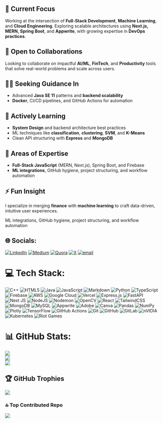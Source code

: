 
## 🚀 Current Focus  
Working at the intersection of **Full-Stack Development**, **Machine Learning**, and **Cloud Engineering**. Exploring scalable architectures using **Next.js, MERN, Spring Boot**, and **Appwrite**, with growing expertise in **DevOps practices**.

## 🤝 Open to Collaborations  
Looking to collaborate on impactful **AI/ML**, **FinTech**, and **Productivity** tools that solve real-world problems and scale across users.

## 🙋‍♂️ Seeking Guidance In  
- Advanced **Java SE 11** patterns and **backend scalability**  
- **Docker**, CI/CD pipelines, and GitHub Actions for automation  

## 🌱 Actively Learning  
- **System Design** and backend architecture best practices  
- ML techniques like **classification**, **clustering**, **SVM**, and **K-Means**  
- Clean API structuring with **Express** and **MongoDB**  

## 💬 Areas of Expertise  
- **Full-Stack JavaScript** (MERN, Next.js), Spring Boot, and Firebase  
- **ML integrations**, GitHub hygiene, project structuring, and workflow automation  

## ⚡ Fun Insight  
I specialize in merging **finance** with **machine learning** to craft data-driven, intuitive user experiences.

ML integrations, GitHub hygiene, project structuring, and workflow automation


## 🌐 Socials:
[![LinkedIn](https://img.shields.io/badge/LinkedIn-%230077B5.svg?logo=linkedin&logoColor=white)](https://linkedin.com/in/https://www.linkedin.com/in/tarang-bhargava-400687269/) [![Medium](https://img.shields.io/badge/Medium-12100E?logo=medium&logoColor=white)](https://medium.com/@https://medium.com/@tarangbhargava09) [![Quora](https://img.shields.io/badge/Quora-%23B92B27.svg?logo=Quora&logoColor=white)](https://quora.com/profile/https://www.quora.com/profile/Tarang-Bhargava-9) [![X](https://img.shields.io/badge/X-black.svg?logo=X&logoColor=white)](https://x.com/https://x.com/bhargava_tarang) [![email](https://img.shields.io/badge/Email-D14836?logo=gmail&logoColor=white)](mailto:tarangbhargava09@gmail.com) 

# 💻 Tech Stack:
![C++](https://img.shields.io/badge/c++-%2300599C.svg?style=plastic&logo=c%2B%2B&logoColor=white) ![HTML5](https://img.shields.io/badge/html5-%23E34F26.svg?style=plastic&logo=html5&logoColor=white) ![Java](https://img.shields.io/badge/java-%23ED8B00.svg?style=plastic&logo=openjdk&logoColor=white) ![JavaScript](https://img.shields.io/badge/javascript-%23323330.svg?style=plastic&logo=javascript&logoColor=%23F7DF1E) ![Markdown](https://img.shields.io/badge/markdown-%23000000.svg?style=plastic&logo=markdown&logoColor=white) ![Python](https://img.shields.io/badge/python-3670A0?style=plastic&logo=python&logoColor=ffdd54) ![TypeScript](https://img.shields.io/badge/typescript-%23007ACC.svg?style=plastic&logo=typescript&logoColor=white) ![Firebase](https://img.shields.io/badge/firebase-%23039BE5.svg?style=plastic&logo=firebase) ![AWS](https://img.shields.io/badge/AWS-%23FF9900.svg?style=plastic&logo=amazon-aws&logoColor=white) ![Google Cloud](https://img.shields.io/badge/GoogleCloud-%234285F4.svg?style=plastic&logo=google-cloud&logoColor=white) ![Vercel](https://img.shields.io/badge/vercel-%23000000.svg?style=plastic&logo=vercel&logoColor=white) ![Express.js](https://img.shields.io/badge/express.js-%23404d59.svg?style=plastic&logo=express&logoColor=%2361DAFB) ![FastAPI](https://img.shields.io/badge/FastAPI-005571?style=plastic&logo=fastapi) ![Next JS](https://img.shields.io/badge/Next-black?style=plastic&logo=next.js&logoColor=white) ![NodeJS](https://img.shields.io/badge/node.js-6DA55F?style=plastic&logo=node.js&logoColor=white) ![Nodemon](https://img.shields.io/badge/NODEMON-%23323330.svg?style=plastic&logo=nodemon&logoColor=%BBDEAD) ![OpenCV](https://img.shields.io/badge/opencv-%23white.svg?style=plastic&logo=opencv&logoColor=white) ![React](https://img.shields.io/badge/react-%2320232a.svg?style=plastic&logo=react&logoColor=%2361DAFB) ![TailwindCSS](https://img.shields.io/badge/tailwindcss-%2338B2AC.svg?style=plastic&logo=tailwind-css&logoColor=white) ![MongoDB](https://img.shields.io/badge/MongoDB-%234ea94b.svg?style=plastic&logo=mongodb&logoColor=white) ![MySQL](https://img.shields.io/badge/mysql-4479A1.svg?style=plastic&logo=mysql&logoColor=white) ![Appwrite](https://img.shields.io/badge/Appwrite-%23FD366E.svg?style=plastic&logo=appwrite&logoColor=white) ![Adobe](https://img.shields.io/badge/adobe-%23FF0000.svg?style=plastic&logo=adobe&logoColor=white) ![Canva](https://img.shields.io/badge/Canva-%2300C4CC.svg?style=plastic&logo=Canva&logoColor=white) ![Pandas](https://img.shields.io/badge/pandas-%23150458.svg?style=plastic&logo=pandas&logoColor=white) ![NumPy](https://img.shields.io/badge/numpy-%23013243.svg?style=plastic&logo=numpy&logoColor=white) ![Plotly](https://img.shields.io/badge/Plotly-%233F4F75.svg?style=plastic&logo=plotly&logoColor=white) ![TensorFlow](https://img.shields.io/badge/TensorFlow-%23FF6F00.svg?style=plastic&logo=TensorFlow&logoColor=white) ![GitHub Actions](https://img.shields.io/badge/github%20actions-%232671E5.svg?style=plastic&logo=githubactions&logoColor=white) ![Git](https://img.shields.io/badge/git-%23F05033.svg?style=plastic&logo=git&logoColor=white) ![GitHub](https://img.shields.io/badge/github-%23121011.svg?style=plastic&logo=github&logoColor=white) ![GitLab](https://img.shields.io/badge/gitlab-%23181717.svg?style=plastic&logo=gitlab&logoColor=white) ![nVIDIA](https://img.shields.io/badge/nVIDIA-%2376B900.svg?style=plastic&logo=nVIDIA&logoColor=white) ![Kubernetes](https://img.shields.io/badge/kubernetes-%23326ce5.svg?style=plastic&logo=kubernetes&logoColor=white) ![Riot Games](https://img.shields.io/badge/riotgames-D32936.svg?style=plastic&logo=riotgames&logoColor=white)
# 📊 GitHub Stats:
![](https://github-readme-stats.vercel.app/api?username=tarang07q&theme=dark&hide_border=false&include_all_commits=false&count_private=false)<br/>
![](https://nirzak-streak-stats.vercel.app/?user=tarang07q&theme=dark&hide_border=false)<br/>
![](https://github-readme-stats.vercel.app/api/top-langs/?username=tarang07q&theme=dark&hide_border=false&include_all_commits=false&count_private=false&layout=compact)

## 🏆 GitHub Trophies
![](https://github-profile-trophy.vercel.app/?username=tarang07q&theme=radical&no-frame=true&no-bg=false&margin-w=4)

### 🔝 Top Contributed Repo
![](https://github-contributor-stats.vercel.app/api?username=tarang07q&limit=5&theme=dark&combine_all_yearly_contributions=true)

<!-- Proudly created with GPRM ( https://gprm.itsvg.in ) -->
